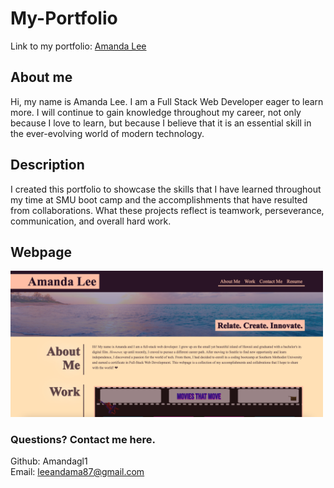# My-Portfolio

Link to my portfolio: [Amanda Lee](https://amandagl1.github.io/A-Lee-Portfolio/)

## About me
Hi, my name is Amanda Lee. I am a Full Stack Web Developer eager to learn more. I will continue to gain knowledge throughout my career, not only because I love to learn, but because I believe that it is an essential skill in the ever-evolving world of modern technology.

## Description
I created this portfolio to showcase the skills that I have learned throughout my time at SMU boot camp and the accomplishments that have resulted from collaborations. What these projects reflect is teamwork, perseverance, communication, and overall hard work. 

## Webpage
<img src="assets/images/webpage-screenshot.png" width="500px" alt="Webpage screenshot" />

### Questions? Contact me here.
Github: Amandagl1  
Email: leeandama87@gmail.com
